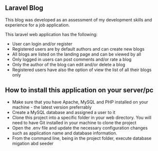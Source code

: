 

## Laravel Blog

This blog was developed as an assessment of my development skills and experience for a job application.

This laravel web application has the following:

- User can login and/or register 
- Registered users are by default authors and can create new blogs
- All blogs are listed on the landing page and can be viewed by all
- Only logged in users can post comments and/or rate a blog
- Only the author of the blog can edit and/or delete a blog
- Registered users have also the option of view the list of all their blogs only

## How to install this application on your server/pc

- Make sure that you have Apache, MySQL and PHP installed on your machine - the latest version preferrably
- Create a MySQL database and assigned a user to it
- Clone this project into a specific folder in your web directory. You will need to have Git installed in your machine to clone the project
- Open the .env file and update the necessary configuration changes such as application name and database information.
- From the command line, being in the project folder, execute database migation abd seeder
